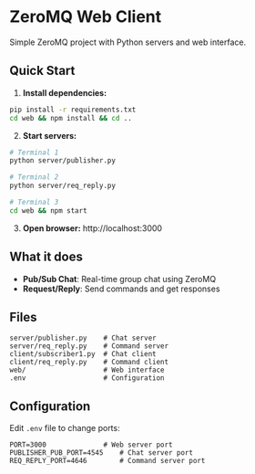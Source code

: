 # ZeroMQ Web Client

Simple ZeroMQ project with Python servers and web interface.

## Quick Start

1. **Install dependencies:**
```bash
pip install -r requirements.txt
cd web && npm install && cd ..
```

2. **Start servers:**
```bash
# Terminal 1
python server/publisher.py

# Terminal 2  
python server/req_reply.py

# Terminal 3
cd web && npm start
```

3. **Open browser:** http://localhost:3000

## What it does

- **Pub/Sub Chat**: Real-time group chat using ZeroMQ
- **Request/Reply**: Send commands and get responses

## Files

```
server/publisher.py    # Chat server
server/req_reply.py    # Command server
client/subscriber1.py  # Chat client
client/req_reply.py    # Command client
web/                   # Web interface
.env                   # Configuration
```

## Configuration

Edit `.env` file to change ports:
```env
PORT=3000              # Web server port
PUBLISHER_PUB_PORT=4545    # Chat server port
REQ_REPLY_PORT=4646        # Command server port
```